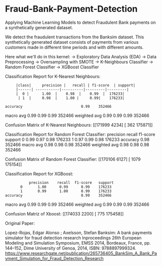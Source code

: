 # Fraud-Bank-Payment-Detection
Applying Machine Learning Models to detect Fraudulent Bank payments on a synthetically generated dataset.

We detect the fraudulent transactions from the Banksim dataset. This synthetically generated dataset consists of payments from various customers made in different time periods and with different amounts.

Here what we'll do in this kernel:
-> Exploratory Data Analysis (EDA)
-> Data Preprocessing
-> Oversampling with SMOTE
-> K-Neighbours Classifier
-> Random Forest Classifier
-> XGBoost Classifier


Classification Report for K-Nearest Neighbours: 

         |class|     precision |   recall | f1-score  | support|
         |------| -----------|----------|---------|---------|
         |  0 |      1.00  |    0.98  |    0.99  |  176233|
          | 1  |     0.98  |    1.00 |     0.99|    176233|
           
    accuracy                           0.99    352466
   macro avg       0.99      0.99      0.99    352466
weighted avg       0.99      0.99      0.99    352466

Confusion Matrix of K-Nearest Neighbours: 
 [[171999   4234]
 [   362 175871]]
 
Classification Report for Random Forest Classifier: 
               precision    recall  f1-score   support
           0       0.99      0.97      0.98    176233
           1       0.97      0.99      0.98    176233
    accuracy                           0.98    352466
   macro avg       0.98      0.98      0.98    352466
weighted avg       0.98      0.98      0.98    352466

Confusion Matrix of Random Forest Classifier: 
 [[170106   6127]
 [  1079 175154]]
 
 
Classification Report for XGBoost: 

               precision    recall  f1-score   support
           0       1.00      0.99      0.99    176233
           1       0.99      1.00      0.99    176233
    accuracy                           0.99    352466
   macro avg       0.99      0.99      0.99    352466
weighted avg       0.99      0.99      0.99    352466

Confusion Matriz of Xboost: 
 [[174033   2200]
 [   775 175458]]


Original Paper:

Lopez-Rojas, Edgar Alonso ; Axelsson, Stefan Banksim: A bank payments simulator for fraud detection research Inproceedings 26th European Modeling and Simulation Symposium, EMSS 2014, Bordeaux, France, pp. 144–152, Dime University of Genoa, 2014, ISBN: 9788897999324. https://www.researchgate.net/publication/265736405_BankSim_A_Bank_Payment_Simulation_for_Fraud_Detection_Research
